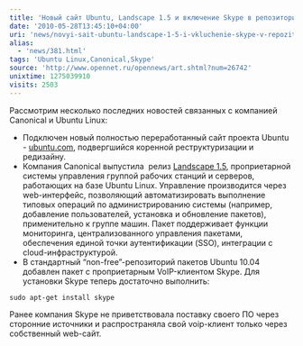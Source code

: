 ```yaml
---
title: 'Новый сайт Ubuntu, Landscape 1.5 и включение Skype в репозиторий'
date: '2010-05-28T13:45:10+04:00'
uri: 'news/novyi-sait-ubuntu-landscape-1-5-i-vkluchenie-skype-v-repozitorii'
alias: 
  - 'news/381.html'
tags: 'Ubuntu Linux,Canonical,Skype'
source: 'http://www.opennet.ru/opennews/art.shtml?num=26742'
unixtime: 1275039910
visits: 2503
---
```

Рассмотрим несколько последних новостей связанных с компанией Canonical и Ubuntu Linux:

*   Подключен новый полностью переработанный сайт проекта Ubuntu - [ubuntu.com](http://www.ubuntu.com), подвергшийся коренной реструктуризации и редизайну.
*   Компания Canonical выпустила  релиз [Landscape 1.5](http://landscape.canonical.com/), проприетарной системы управления группой рабочих станций и серверов, работающих на базе Ubuntu Linux. Управление производится через web-интерфейс, позволяющий автоматизировать выполнение типовых операций по администрированию системы (например, добавление пользователей, установка и обновление пакетов), применительно к группе машин. Пакет поддерживает функции мониторинга, централизованного управления пакетами, обеспечения единой точки аутентификации (SSO), интеграции с cloud-инфраструктурой.
*   В стандартный “non-free”-репозиторий пакетов Ubuntu 10.04 добавлен пакет с проприетарным VoIP-клиентом Skype. Для установки Skype теперь достаточно выполнить:
    
```
sudo apt-get install skype
```
    
Ранее компания Skype не приветствовала поставку своего ПО через сторонние источники и распространяла свой voip-клиент только через собственный web-сайт.
